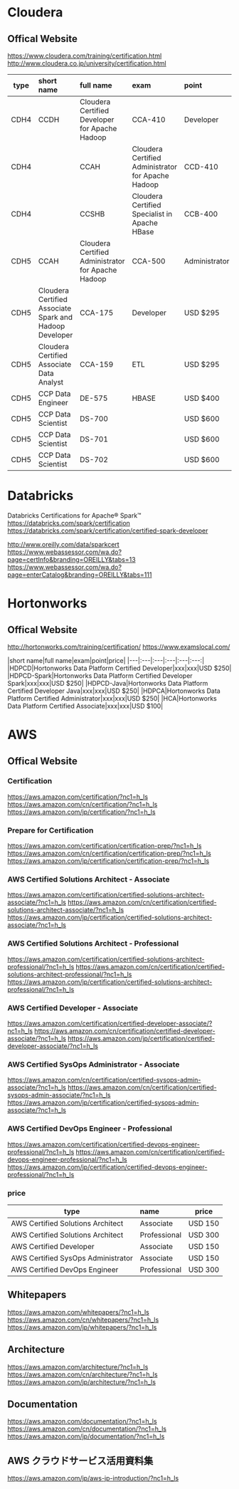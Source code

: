 
# Cloudera


## Offical Website
https://www.cloudera.com/training/certification.html
http://www.cloudera.co.jp/university/certification.html

|type|short name|full name|exam|point|price|
|---|:---|:---|:---|:---|:---:|
|CDH4|CCDH|Cloudera Certified Developer for Apache Hadoop|CCA-410|Developer|USD $295|
|CDH4||CCAH|Cloudera Certified Administrator for Apache Hadoop|CCD-410|Administrator|USD $295|
|CDH4||CCSHB|Cloudera Certified Specialist in Apache HBase|CCB-400|HBASE|USD $295|
|CDH5|CCAH|Cloudera Certified Administrator for Apache Hadoop|CCA-500|Administrator|USD $295|
|CDH5|Cloudera Certified Associate Spark and Hadoop Developer|CCA-175|Developer|USD $295|
|CDH5|Cloudera Certified Associate Data Analyst|CCA-159|ETL|USD $295|
|CDH5|CCP Data Engineer|DE-575|HBASE|USD $400|
|CDH5|CCP Data Scientist|DS-700||USD $600|
|CDH5|CCP Data Scientist|DS-701||USD $600|
|CDH5|CCP Data Scientist|DS-702||USD $600|

# Databricks

Databricks Certifications for Apache® Spark™ 
https://databricks.com/spark/certification 
https://databricks.com/spark/certification/certified-spark-developer

http://www.oreilly.com/data/sparkcert 
https://www.webassessor.com/wa.do?page=certInfo&branding=OREILLY&tabs=13 
https://www.webassessor.com/wa.do?page=enterCatalog&branding=OREILLY&tabs=111

# Hortonworks

## Offical Website
http://hortonworks.com/training/certification/
https://www.examslocal.com/

|short name|full name|exam|point|price|
|---|:---|:---|:---|:---|:---:|
|HDPCD|Hortonworks Data Platform Certified Developer|xxx|xxx|USD $250|
|HDPCD-Spark|Hortonworks Data Platform Certified Developer Spark|xxx|xxx|USD $250|
|HDPCD-Java|Hortonworks Data Platform Certified Developer Java|xxx|xxx|USD $250|
|HDPCA|Hortonworks Data Platform Certified Administrator|xxx|xxx|USD $250|
|HCA|Hortonworks Data Platform Certified Associate|xxx|xxx|USD $100|

# AWS

## Offical Website

### Certification
https://aws.amazon.com/certification/?nc1=h_ls
https://aws.amazon.com/cn/certification/?nc1=h_ls
https://aws.amazon.com/jp/certification/?nc1=h_ls

### Prepare for Certification
https://aws.amazon.com/certification/certification-prep/?nc1=h_ls
https://aws.amazon.com/cn/certification/certification-prep/?nc1=h_ls
https://aws.amazon.com/jp/certification/certification-prep/?nc1=h_ls

### AWS Certified Solutions Architect - Associate
https://aws.amazon.com/certification/certified-solutions-architect-associate/?nc1=h_ls
https://aws.amazon.com/cn/certification/certified-solutions-architect-associate/?nc1=h_ls
https://aws.amazon.com/jp/certification/certified-solutions-architect-associate/?nc1=h_ls

### AWS Certified Solutions Architect - Professional
https://aws.amazon.com/certification/certified-solutions-architect-professional/?nc1=h_ls
https://aws.amazon.com/cn/certification/certified-solutions-architect-professional/?nc1=h_ls
https://aws.amazon.com/jp/certification/certified-solutions-architect-professional/?nc1=h_ls

### AWS Certified Developer - Associate
https://aws.amazon.com/certification/certified-developer-associate/?nc1=h_ls
https://aws.amazon.com/cn/certification/certified-developer-associate/?nc1=h_ls
https://aws.amazon.com/jp/certification/certified-developer-associate/?nc1=h_ls

### AWS Certified SysOps Administrator - Associate
https://aws.amazon.com/cn/certification/certified-sysops-admin-associate/?nc1=h_ls
https://aws.amazon.com/cn/certification/certified-sysops-admin-associate/?nc1=h_ls
https://aws.amazon.com/jp/certification/certified-sysops-admin-associate/?nc1=h_ls

### AWS Certified DevOps Engineer - Professional
https://aws.amazon.com/certification/certified-devops-engineer-professional/?nc1=h_ls
https://aws.amazon.com/cn/certification/certified-devops-engineer-professional/?nc1=h_ls
https://aws.amazon.com/jp/certification/certified-devops-engineer-professional/?nc1=h_ls

### price
|type|name|price|
|---|:---|:---:|
|AWS Certified Solutions Architect|Associate|USD 150|
|AWS Certified Solutions Architect|Professional|USD 300|
|AWS Certified Developer|Associate|USD 150|
|AWS Certified SysOps Administrator|Associate|USD 150|
|AWS Certified DevOps Engineer|Professional|USD 300|

## Whitepapers
https://aws.amazon.com/whitepapers/?nc1=h_ls
https://aws.amazon.com/cn/whitepapers/?nc1=h_ls
https://aws.amazon.com/jp/whitepapers/?nc1=h_ls

## Architecture
https://aws.amazon.com/architecture/?nc1=h_ls
https://aws.amazon.com/cn/architecture/?nc1=h_ls
https://aws.amazon.com/jp/architecture/?nc1=h_ls

## Documentation
https://aws.amazon.com/documentation/?nc1=h_ls
https://aws.amazon.com/cn/documentation/?nc1=h_ls
https://aws.amazon.com/jp/documentation/?nc1=h_ls

## AWS クラウドサービス活用資料集
https://aws.amazon.com/jp/aws-jp-introduction/?nc1=h_ls


